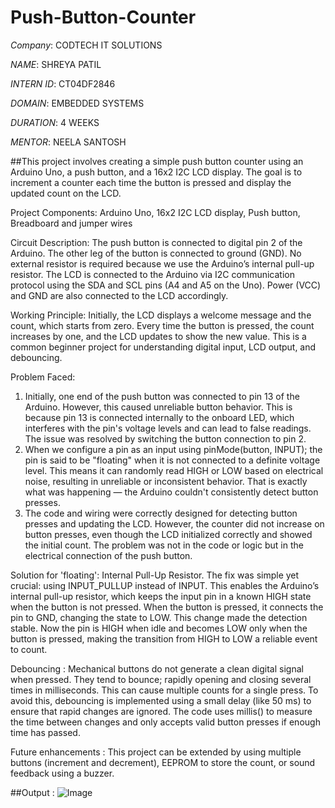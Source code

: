 # Push-Button-Counter

*Company*: CODTECH IT SOLUTIONS

*NAME*: SHREYA PATIL

*INTERN ID*: CT04DF2846

*DOMAIN*: EMBEDDED SYSTEMS

*DURATION*: 4 WEEKS

*MENTOR*: NEELA SANTOSH

##This project involves creating a simple push button counter using an Arduino Uno, a push button, and a 16x2 I2C LCD display. The goal is to increment a counter each time the button is pressed and display the updated count on the LCD.

Project Components:
Arduino Uno,
16x2 I2C LCD display,
Push button,
Breadboard and jumper wires

Circuit Description:
The push button is connected to digital pin 2 of the Arduino. The other leg of the button is connected to ground (GND). No external resistor is required because we use the Arduino’s internal pull-up resistor. The LCD is connected to the Arduino via I2C communication protocol using the SDA and SCL pins (A4 and A5 on the Uno). Power (VCC) and GND are also connected to the LCD accordingly.

Working Principle:
Initially, the LCD displays a welcome message and the count, which starts from zero. Every time the button is pressed, the count increases by one, and the LCD updates to show the new value. This is a common beginner project for understanding digital input, LCD output, and debouncing.

Problem Faced:
1. Initially, one end of the push button was connected to pin 13 of the Arduino. However, this caused unreliable button behavior. This is because pin 13 is connected internally to the onboard LED, which interferes with the pin's voltage levels and can lead to false readings. The issue was resolved by switching the button connection to pin 2.
2. When we configure a pin as an input using pinMode(button, INPUT); the pin is said to be "floating" when it is not connected to a definite voltage level. This means it can randomly read HIGH or LOW based on electrical noise, resulting in unreliable or inconsistent behavior. That is exactly what was happening — the Arduino couldn't consistently detect button presses.
3. The code and wiring were correctly designed for detecting button presses and updating the LCD. However, the counter did not increase on button presses, even though the LCD initialized correctly and showed the initial count. The problem was not in the code or logic but in the electrical connection of the push button.

Solution for 'floating': Internal Pull-Up Resistor. 
The fix was simple yet crucial: using INPUT_PULLUP instead of INPUT. This enables the Arduino’s internal pull-up resistor, which keeps the input pin in a known HIGH state when the button is not pressed. When the button is pressed, it connects the pin to GND, changing the state to LOW.
This change made the detection stable. Now the pin is HIGH when idle and becomes LOW only when the button is pressed, making the transition from HIGH to LOW a reliable event to count.

Debouncing : 
Mechanical buttons do not generate a clean digital signal when pressed. They tend to bounce; rapidly opening and closing several times in milliseconds. This can cause multiple counts for a single press. To avoid this, debouncing is implemented using a small delay (like 50 ms) to ensure that rapid changes are ignored. The code uses millis() to measure the time between changes and only accepts valid button presses if enough time has passed.

Future enhancements :
This project can be extended by using multiple buttons (increment and decrement), EEPROM to store the count, or sound feedback using a buzzer.

##Output :
![Image](https://github.com/user-attachments/assets/20ddef95-b4bd-4483-893b-6d4c6a73bacb)
